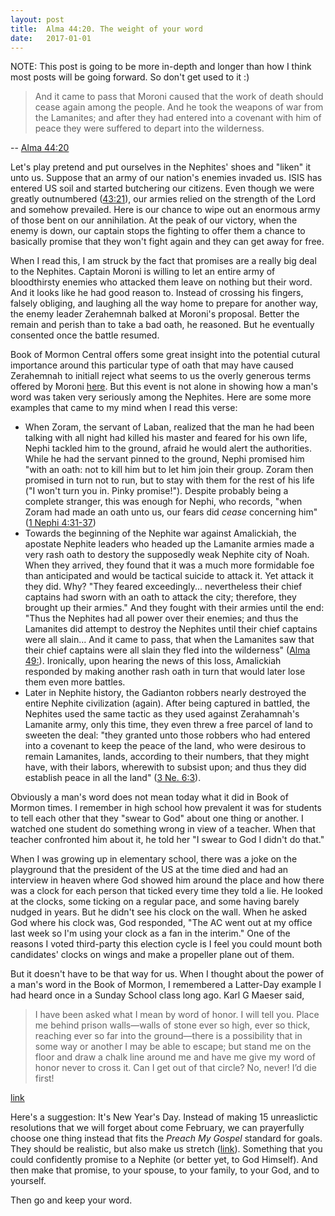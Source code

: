 ```yaml
---
layout: post
title:  Alma 44:20. The weight of your word
date:   2017-01-01
---
```


NOTE: This post is going to be more in-depth and longer than how I think most posts will be going forward. So don't get used to it :)

> And it came to pass that Moroni caused that the work of death should cease again among the people. And he took the weapons of war from the Lamanites; and after they had entered into a covenant with him of peace they were suffered to depart into the wilderness.

-- [Alma 44:20](https://www.lds.org/scriptures/bofm/alma/44.20#19)

Let's play pretend and put ourselves in the Nephites' shoes and "liken" it unto us. Suppose that an army of our nation's enemies invaded us. ISIS has entered US soil and started butchering our citizens. Even though we were greatly outnumbered ([43:21](https://www.lds.org/scriptures/bofm/alma/43.21#20)), our armies relied on the strength of the Lord and somehow prevailed. Here is our chance to wipe out an enormous army of those bent on our annihilation. At the peak of our victory, when the enemy is down, our captain stops the fighting to offer them a chance to basically promise that they won't fight again and they can get away for free.

When I read this, I am struck by the fact that promises are a really big deal to the Nephites. Captain Moroni is willing to let an entire army of bloodthirsty enemies who attacked them leave on nothing but their word. And it looks like he had good reason to. Instead of 
crossing his fingers, falsely obliging, and laughing all the way home to prepare for another way, the enemy leader Zerahemnah balked at Moroni's proposal. Better the remain and perish than to take a bad oath, he reasoned. But he eventually consented once the battle resumed.

Book of Mormon Central offers some great insight into the potential cutural importance around this particular type of oath that may have caused Zerahemnah to initiall reject what seems to us the overly generous terms offered by Moroni [here](https://knowhy.bookofmormoncentral.org/content/why-would-zerahemnah-not-swear-an-oath-to-moroni). But this event is not alone in showing how a man's word was taken very seriously among the Nephites. Here are some more examples that came to my mind when I read this verse:

- When Zoram, the servant of Laban, realized that the man he had been talking with all night had killed his master and feared for his own life, Nephi tackled him to the ground, afraid he would alert the authorities. While he had the servant pinned to the ground, Nephi promised him "with an oath: not to kill him but to let him join their group. Zoram then promised in turn not to run, but to stay with them for the rest of his life ("I won't turn you in. Pinky promise!"). Despite probably being a complete stranger, this was enough for Nephi, who records, "when Zoram had made an oath unto us, our fears did _cease_ concerning him" ([1 Nephi 4:31-37](https://www.lds.org/scriptures/bofm/1-ne/4.31-37?lang=eng#30))
- Towards the beginning of the Nephite war against Amalickiah, the apostate Nephite leaders who headed up the Lamanite armies made a very rash oath to destory the supposedly weak Nephite city of Noah. When they arrived, they found that it was a much more formidable foe than anticipated and would be tactical suicide to attack it. Yet attack it they did. Why? "They feared exceedingly... nevertheless their chief captains had sworn with an oath to attack the city; therefore, they brought up their armies." And they fought with their armies until the end: "Thus the Nephites had all power over their enemies; and thus the Lamanites did attempt to destroy the Nephites until their chief captains were all slain... And it came to pass, that when the Lamanites saw that their chief captains were all slain they fled into the wilderness" ([Alma 49:](https://www.lds.org/scriptures/bofm/alma/49.12-25?lang=eng#11)). Ironically, upon hearing the news of this loss, Amalickiah responded by making another rash oath in turn that would later lose them even more battles.
- Later in Nephite history, the Gadianton robbers nearly destroyed the entire Nephite civilization (again). After being captured in battled, the Nephites used the same tactic as they used against Zerahamnah's Lamanite army, only this time, they even threw a free parcel of land to sweeten the deal: "they granted unto those robbers who had entered into a covenant to keep the peace of the land, who were desirous to remain Lamanites, lands, according to their numbers, that they might have, with their labors, wherewith to subsist upon; and thus they did establish peace in all the land" ([3 Ne. 6:3](https://www.lds.org/scriptures/bofm/3-ne/6.3?lang=eng#2)).

Obviously a man's word does not mean today what it did in Book of Mormon times. I remember in high school how prevalent it was for students to tell each other that they "swear to God" about one thing or another. I watched one student do something wrong in view of a teacher. When that teacher confronted him about it, he told her "I swear to God I didn't do that."

When I was growing up in elementary school, there was a joke on the playground that the president of the US at the time died and had an interview in heaven where God showed him around the place and how there was a clock for each person that ticked every time they told a lie. He looked at the clocks, some ticking on a regular pace, and some having barely nudged in years. But he didn't see his clock on the wall. When he asked God where his clock was, God responded, "The AC went out at my office last week so I'm using your clock as a fan in the interim." One of the reasons I voted third-party this election cycle is I feel you could mount both candidates' clocks on wings and make a propeller plane out of them.

But it doesn't have to be that way for us. When I thought about the power of a man's word in the Book of Mormon, I remembered a Latter-Day example I had heard once in a Sunday School class long ago. Karl G Maeser said,

> I have been asked what I mean by word of honor. I will tell you. Place me behind prison walls—walls of stone ever so high, ever so thick, reaching ever so far into the ground—there is a possibility that in some way or another I may be able to escape; but stand me on the floor and draw a chalk line around me and have me give my word of honor never to cross it. Can I get out of that circle? No, never! I’d die first!

[link](https://www.lds.org/new-era/2001/06/of-all-things.p11?lang=eng#p10)

Here's a suggestion: It's New Year's Day. Instead of making 15 unreaslictic resolutions that we will forget about come February, we can prayerfully choose one thing instead that fits the _Preach My Gospel_ standard for goals. They should be realistic, but also make us stretch ([link](https://www.lds.org/manual/preach-my-gospel-a-guide-to-missionary-service/how-do-i-use-time-wisely.p151?lang=eng#p150)). Something that you could confidently promise to a Nephite (or better yet, to God Himself). And then make that promise, to your spouse, to your family, to your God, and to yourself.

Then go and keep your word.
